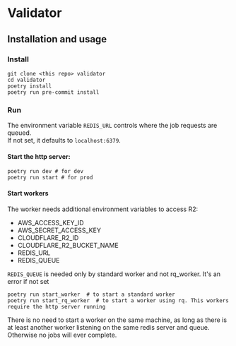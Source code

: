 # Validator

## Installation and usage


### Install

```shell
git clone <this repo> validator
cd validator
poetry install
poetry run pre-commit install
```

### Run

The environment variable `REDIS_URL` controls where the job requests are queued.  
If not set, it defaults to `localhost:6379`.

#### Start the http server:
```shell
poetry run dev # for dev
poetry run start # for prod
```

#### Start workers

The worker needs additional environment variables to access R2:
- AWS_ACCESS_KEY_ID
- AWS_SECRET_ACCESS_KEY
- CLOUDFLARE_R2_ID
- CLOUDFLARE_R2_BUCKET_NAME
- REDIS_URL
- REDIS_QUEUE

`REDIS_QUEUE` is needed only by standard worker and not rq_worker. It's an error if not set

```shell
poetry run start_worker  # to start a standard worker
poetry run start_rq_worker  # to start a worker using rq. This workers require the http server running
```
There is no need to start a worker on the same machine, as long as there is at least
another worker listening on the same redis server and queue.  
Otherwise no jobs will ever complete.
